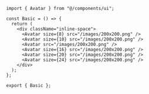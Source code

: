 ﻿```tsx
import { Avatar } from "@/components/ui";

const Basic = () => {
  return (
    <div className="inline-space">
      <Avatar size={8} src="/images/200x200.png" />
      <Avatar size={10} src="/images/200x200.png" />
      <Avatar src="/images/200x200.png" />
      <Avatar size={16} src="/images/200x200.png" />
      <Avatar size={20} src="/images/200x200.png" />
      <Avatar size={24} src="/images/200x200.png" />
    </div>
  );
};

export { Basic };

```
